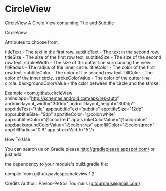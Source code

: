 # CircleView
CircleView
A Circle View containing Title and Subtitle

CircleView


Attributes to choose from:

titleText - The text in the first row.
subtitleText - The text in the second row.
titleSize - The size of the first row text.
subtitleSize - The size of the second row text.
strokeWidth - The size of the outter line surrounding the view.
fillRadius - The radius of the inner circle.
titleColor - The color of the first row text.
subtitleColor - The color of the second row text.
fillColor - The color of the inner circle.
strokeColorValue - The color of the outter line circle.
backgroundColorValue - the color between the circle and the stroke.


Example
 <com.github.circleView
        xmlns:app="http://schemas.android.com/apk/res-auto"
        android:layout_width="300dp"
        android:layout_height="300dp"
        app:titleText="title"
        app:subtitleText="subtitle"
        app:titleSize="12dp"
        app:subtitleSize="9dp"
        app:titleColor="@color/white"
        app:subtitleColor="@color/red"
        app:strokeColorValue="@color/blue"
        app:backgroundColorValue="@color/gray"
        app:fillColor="@color/green"
        app:fillRadius="0.9"
        app:strokeWidth="5"/>
        
How To Use

You can search us on Gradle,please http://gradleplease.appspot.com/ or just add

the dependency to your module's build.gradle file:

compile 'com.github.pavlospt:circleview:1.2'

Credits
Author : Pavlos-Petros Tournaris (p.tournaris@gmail.com)
